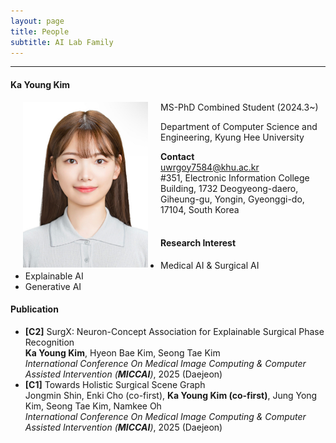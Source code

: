 ```yaml
---
layout: page
title: People 
subtitle: AI Lab Family
---
```


<hr>

#### Ka Young Kim
  
<img src="https://raw.githubusercontent.com/ailabkhu/ailabkhu.github.io/master/img/KaYoung.JPG" width="200" height="265" align="left" hspace="20" />
MS-PhD Combined Student (2024.3~)        

Department of Computer Science and Engineering, Kyung Hee University         
            
**Contact**  
uwrgoy7584@khu.ac.kr                                         
#351, Electronic Information College Building, 1732 Deogyeong-daero, Giheung-gu, Yongin, Gyeonggi-do, 17104, South Korea  
<br>

#### Research Interest
* Medical AI & Surgical AI
* Explainable AI
* Generative AI

#### Publication
- **[C2]** SurgX: Neuron-Concept Association for Explainable Surgical Phase Recognition                                                                                                                 
**Ka Young Kim**, Hyeon Bae Kim, Seong Tae Kim      
_International Conference On Medical Image Computing & Computer Assisted Intervention (**MICCAI**)_, 2025 (Daejeon)
- **[C1]** Towards Holistic Surgical Scene Graph                                                                                                                   
Jongmin Shin, Enki Cho (co-first), **Ka Young Kim (co-first)**, Jung Yong Kim, Seong Tae Kim, Namkee Oh                  
_International Conference On Medical Image Computing & Computer Assisted Intervention (**MICCAI**)_, 2025 (Daejeon)
